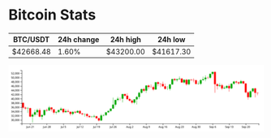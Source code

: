 # Bitcoin Stats

BTC/USDT|24h change|24h high|24h low|
|---|---|---|---|
|$42668.48|1.60%|$43200.00|$41617.30|

<img src="./chart.svg">
